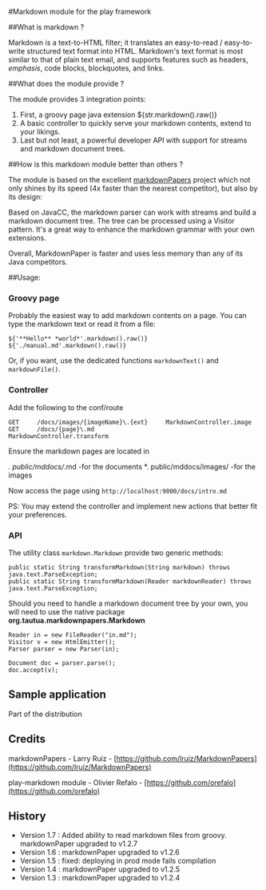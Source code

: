 #Markdown module for the play framework

##What is markdown ?

Markdown is a text-to-HTML filter; it translates an easy-to-read / easy-to-write structured text 
format into HTML. Markdown's text format is most similar to that of plain text email, and supports 
features such as headers, *emphasis*, code blocks, blockquotes, and links.

##What does the module provide ?

The module provides 3 integration points:

1. First, a groovy page java extension ${str.markdown().raw()}
2. A basic controller to quickly serve your markdown contents, extend to your likings.
3. Last but not least, a powerful developer API with support for streams and markdown document trees. 

##How is this markdown module better than others ?

The module is based on the excellent [markdownPapers](https://github.com/lruiz/MarkdownPapers) project which not only shines by its speed (4x faster than the nearest competitor), but also by its design:

Based on JavaCC, the markdown parser can work with streams and build a markdown document tree. The tree can be processed using a Visitor pattern. It's a great way to enhance the markdown grammar with your own extensions.

Overall, MarkdownPaper is faster and uses less memory than any of its Java competitors.

##Usage:

### Groovy page

Probably the easiest way to add markdown contents on a page. You can type
the markdown text or read it from a file:

    ${'**Hello** *world*'.markdown().raw()}
    ${'./manual.md'.markdown().raw()}

Or, if you want, use the dedicated functions `markdownText()` and 
`markdownFile()`.

### Controller

Add the following to the conf/route

    GET     /docs/images/{imageName}\.{ext}     MarkdownController.image
    GET     /docs/{page}\.md                    MarkdownController.transform

Ensure the markdown pages are located in

*. public/mddocs/*.md     -for the documents
*. public/mddocs/images/  -for the images

Now access the page using `http://localhost:9000/docs/intro.md`

PS: You may extend the controller and implement new actions that better fit your preferences.

### API

The utility class `markdown.Markdown` provide two generic methods:

    public static String transformMarkdown(String markdown)	throws java.text.ParseException;
    public static String transformMarkdown(Reader markdownReader) throws java.text.ParseException;	

Should you need to handle a markdown document tree by your own, you will need to use the native package **org.tautua.markdownpapers.Markdown**

    Reader in = new FileReader("in.md");
    Visitor v = new HtmlEmitter();
    Parser parser = new Parser(in);

    Document doc = parser.parse();
    doc.accept(v);

## Sample application

Part of the distribution

## Credits

markdownPapers - Larry Ruiz - [https://github.com/lruiz/MarkdownPapers](https://github.com/lruiz/MarkdownPapers)

play-markdown module - Olivier Refalo - [https://github.com/orefalo](https://github.com/orefalo)

## History

* Version 1.7 : Added ability to read markdown files from groovy.
              markdownPaper upgraded to v1.2.7
* Version 1.6 : markdownPaper upgraded to v1.2.6
* Version 1.5 : fixed: deploying in prod mode fails compilation
* Version 1.4 : markdownPaper upgraded to v1.2.5
* Version 1.3 : markdownPaper upgraded to v1.2.4
